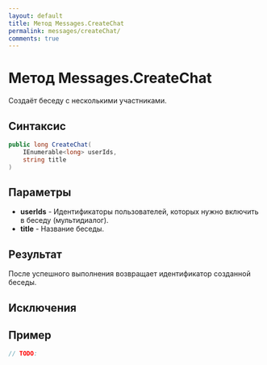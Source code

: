 ```yaml
---
layout: default
title: Метод Messages.CreateChat
permalink: messages/createChat/
comments: true
---
```

# Метод Messages.CreateChat
Создаёт беседу с несколькими участниками.

## Синтаксис
```csharp
public long CreateChat(
	IEnumerable<long> userIds, 
	string title
)
```

## Параметры
+ **userIds** - Идентификаторы пользователей, которых нужно включить в беседу (мультидиалог).
+ **title** - Название беседы.

## Результат
После успешного выполнения возвращает идентификатор созданной беседы.

## Исключения

## Пример
```csharp
// TODO: 
```